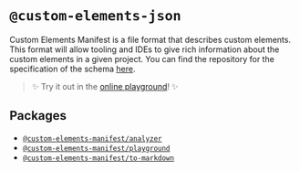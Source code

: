 # `@custom-elements-json`

Custom Elements Manifest is a file format that describes custom elements. This format will allow tooling and IDEs to give rich information about the custom elements in a given project. You can find the repository for the specification of the schema [here](https://github.com/webcomponents/custom-elements-manifest).

> ✨ Try it out in the [online playground](https://custom-elements-manifest.netlify.app/)! ✨
## Packages

- [`@custom-elements-manifest/analyzer`](./packages/analyzer)
- [`@custom-elements-manifest/playground`](./packages/playground)
- [`@custom-elements-manifest/to-markdown`](./packages/to-markdown)
